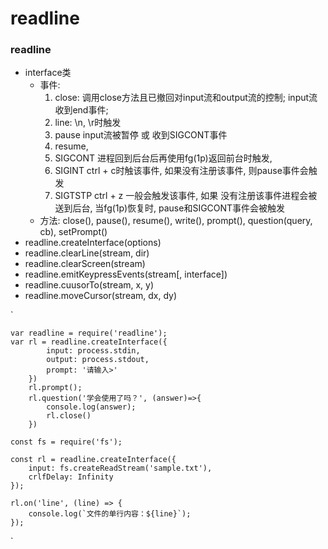 # readline

### readline
+ interface类
    + 事件:
        1. close: 调用close方法且已撤回对input流和output流的控制; input流收到end事件;
        2. line: \n, \r时触发
        3. pause input流被暂停 或 收到SIGCONT事件
        4. resume,
        5. SIGCONT 进程回到后台后再使用fg(1p)返回前台时触发,
        6. SIGINT  ctrl + c时触该事件, 如果没有注册该事件, 则pause事件会触发
        7. SIGTSTP ctrl + z 一般会触发该事件, 如果 没有注册该事件进程会被送到后台, 当fg(1p)恢复时, pause和SIGCONT事件会被触发
    + 方法: close(), pause(), resume(), write(), prompt(), question(query, cb), setPrompt()
+ readline.createInterface(options)
+ readline.clearLine(stream, dir)
+ readline.clearScreen(stream)
+ readline.emitKeypressEvents(stream[, interface])
+ readline.cuusorTo(stream, x, y)
+ readline.moveCursor(stream, dx, dy)

`

    var readline = require('readline');
    var rl = readline.createInterface({
            input: process.stdin,
            output: process.stdout,
            prompt: '请输入>'
        })
        rl.prompt();
        rl.question('学会使用了吗？', (answer)=>{
            console.log(answer);
            rl.close()
        })

    const fs = require('fs');

    const rl = readline.createInterface({
        input: fs.createReadStream('sample.txt'),
        crlfDelay: Infinity
    });

    rl.on('line', (line) => {
        console.log(`文件的单行内容：${line}`);
    });
`
